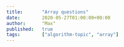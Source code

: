 ```yaml
---
title:       "Array questions"
date:        2020-05-27T01:00:00+00:00
author:      "Max"
published:   true
tags:        ["algorithm-topic", "array"]
---
```

